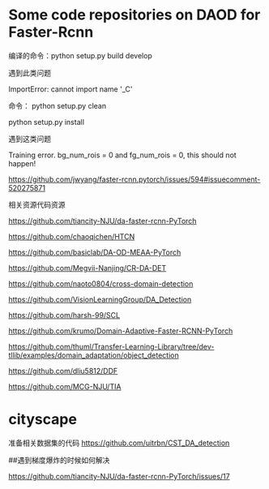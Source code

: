 # Some code repositories on DAOD for Faster-Rcnn

编译的命令：python setup.py build develop


遇到此类问题

ImportError: cannot import name '_C'

命令：
python setup.py clean

python setup.py install


遇到这类问题

Training error. bg_num_rois = 0 and fg_num_rois = 0, this should not happen!

https://github.com/jwyang/faster-rcnn.pytorch/issues/594#issuecomment-520275871


相关资源代码资源

https://github.com/tiancity-NJU/da-faster-rcnn-PyTorch

https://github.com/chaoqichen/HTCN

https://github.com/basiclab/DA-OD-MEAA-PyTorch

https://github.com/Megvii-Nanjing/CR-DA-DET

https://github.com/naoto0804/cross-domain-detection

https://github.com/VisionLearningGroup/DA_Detection

https://github.com/harsh-99/SCL

https://github.com/krumo/Domain-Adaptive-Faster-RCNN-PyTorch

https://github.com/thuml/Transfer-Learning-Library/tree/dev-tllib/examples/domain_adaptation/object_detection

https://github.com/dliu5812/DDF

https://github.com/MCG-NJU/TIA




# cityscape
准备相关数据集的代码
https://github.com/uitrbn/CST_DA_detection


##遇到梯度爆炸的时候如何解决

https://github.com/tiancity-NJU/da-faster-rcnn-PyTorch/issues/17
